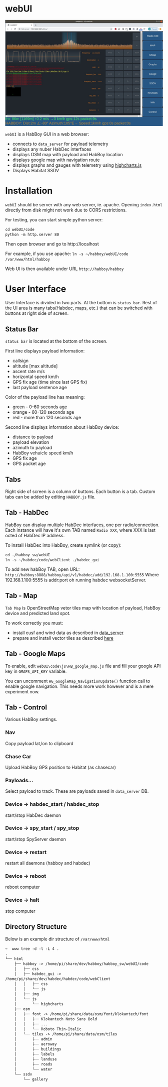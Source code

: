 # webUI

![HabBoy](../docs/HabBoy_Habdec.jpg)

```webUI``` is a HabBoy GUI in a web browser:
* connects to ```data_server``` for payload telemetry
* displays any nuber HabDec interfaces
* displays OSM map with payload and HabBoy location
* displays google map with navigation route
* displays graphs and gauges with telemetry using [highcharts.js](https://www.highcharts.com/)
* Displays Habitat SSDV

# Installation
```webUI``` should be server with any web server, ie. apache.
Opening ```index.html``` directly from disk might not work due to CORS restrictions.

For testing, you can start simple python server:
```
cd webUI/code
python -m http.server 80
```
Then open browser and go to http://localhost

For example, if you use apache:
```ln -s ~/habboy/webUI/code /var/www/html/habboy```

Web UI is then available under URL ```http://habboy/habboy```

# User Interface
User Interface is divided in two parts. At the bottom is ```status bar```.
Rest of the UI area is many tabs(Habdec, maps, etc.) that can be switched with buttons at right side of screen.

## Status Bar
```status bar``` is located at the bottom of the screen.

First line displays payload information:

* callsign
* altitude [max altitude]
* ascent rate m/s
* horizontal speed km/h
* GPS fix age (time since last GPS fix)
* last payload sentence age

Color of the payload line has meaning:
* green - 0-60 seconds age
* orange - 60-120 seconds age
* red - more than 120 seconds age

Second line displays information about HabBoy device:

* distance to payload
* payload elevation
* azimuth to payload
* HabBoy vehuicle speed km/h
* GPS fix age
* GPS packet age


## Tabs
Right side of screen is a column of buttons. Each button is a tab.
Custom tabs can be added by editing ```HABBOY.js``` file.

## Tab - HabDec
HabBoy can display multiple HabDec interfaces, one per radio/connection.
Each instance will have it's own TAB named ```Radio XXX```, where XXX is last octed of HabDec IP address.

To install HabDec into HabBoy, create symlink (or copy):
```
cd ./habboy_sw/webUI
ln -s ~/habdec/code/webClient ./habdec_gui
```

To add new habBoy TAB, open URL:
```http://habboy:8888/habboy/api/v1/habdec/add/192.168.1.100:5555```
Where 192.168.1.100:5555 is addr:port oh running habdec websocketServer.

## Tab - Map
```Tab Map``` is OpenStreetMap vetor tiles map with location of payload, HabBoy device and predicted land spot.

To work correctly you must:
* install cusf and wind data as described in [data_server](../data_server/README.md)
* prepare and install vector tiles as described [here](../docs/VECTOR_TILES.md)

## Tab - Google Maps

To enable, edit ```webUI\code\js\HB_google_map.js``` file and fill your google API key in ```GMAPS_API_KEY``` variable.

You can uncomment ```HG_GoogleMap_NavigationUpdate()``` function call to enable google navigation. This needs more work however and is a mere experiment now.

## Tab - Control
Various HabBoy settings.

### Nav
Copy payload lat,lon to clipboard

### Chase Car
Upload HabBoy GPS position to Habitat (as chasecar)

### Payloads...
Select payload to track. These are payloads saved in ```data_server``` DB.

### Device -> habdec_start / habdec_stop
start/stop HabDec daemon

### Device -> spy_start / spy_stop
start/stop SpyServer daemon

### Device -> restart
restart all daemons (habboy and habdec)

### Device -> reboot
reboot computer

### Device -> halt
stop computer

## Directory Structure
Below is an example dir structure of ```/var/www/html```

```
~  www tree -d -l -L 4 .
.
└── html
    ├── habboy -> /home/pi/share/dev/habboy/habboy_sw/webUI/code
    │   ├── css
    │   ├── habdec_gui -> /home/pi/share/dev/habdec/habdec/code/webClient
    │   │   ├── css
    │   │   └── js
    │   ├── img
    │   └── js
    │       └── highcharts
    ├── osm
    │   ├── font -> /home/pi/share/data/osm/font/klokantech/font
    │   │   ├── Klokantech Noto Sans Bold
    │   │   ├── ...
    │   │   └── Roboto Thin-Italic
    │   └── tiles -> /home/pi/share/data/osm/tiles
    │       ├── admin
    │       ├── aeroway
    │       ├── buildings
    │       ├── labels
    │       ├── landuse
    │       ├── roads
    │       └── water
    └── ssdv
        └── gallery
```